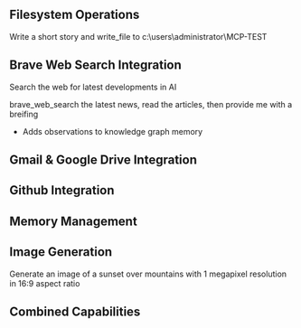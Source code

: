 ## Filesystem Operations

Write a short story and write_file to c:\users\administrator\MCP-TEST


## Brave Web Search Integration

Search the web for latest developments in AI

brave_web_search the latest news, read the articles, then provide me with a breifing
- Adds observations to knowledge graph memory


## Gmail & Google Drive Integration



## Github Integration



## Memory Management



## Image Generation

Generate an image of a sunset over mountains with 1 megapixel resolution in 16:9 aspect ratio


## Combined Capabilities

